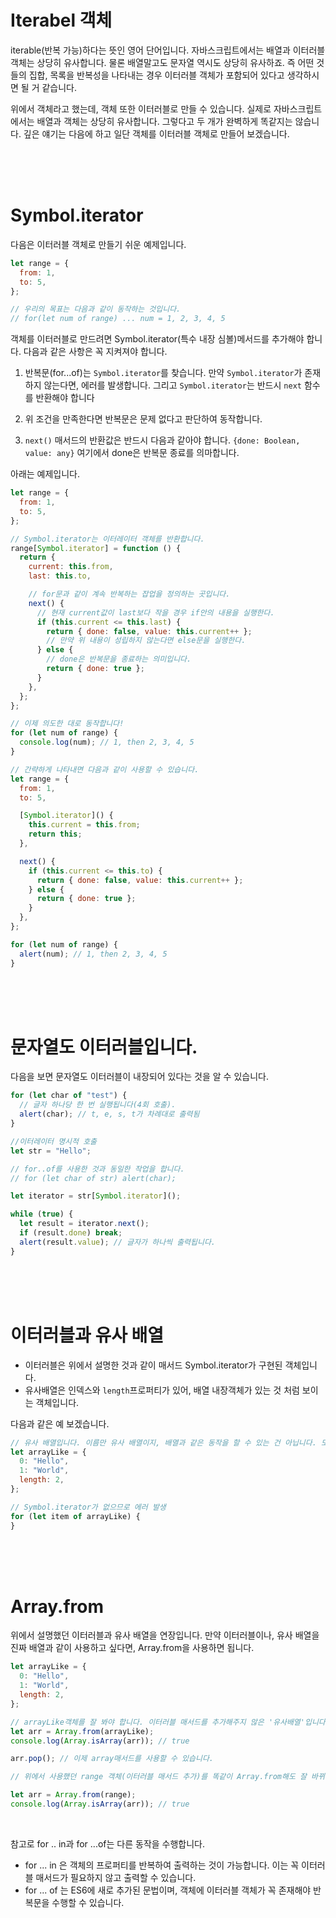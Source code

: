 # Iterabel 객체

iterable(반복 가능)하다는 뜻인 영어 단어입니다. 자바스크립트에서는 배열과 이터러블 객체는 상당히 유사합니다. 물론 배열말고도 문자열 역시도 상당히 유사하죠. 즉 어떤 것들의 집합, 목록을 반복성을 나타내는 경우 이터러블 객체가 포함되어 있다고 생각하시면 될 거 같습니다.

위에서 객체라고 했는데, 객체 또한 이터러블로 만들 수 있습니다. 실제로 자바스크립트에서는 배열과 객체는 상당히 유사합니다. 그렇다고 두 개가 완벽하게 똑같지는 않습니다. 깊은 얘기는 다음에 하고 일단 객체를 이터러블 객체로 만들어 보겠습니다.

<br>
<br>
<br>

# Symbol.iterator

다음은 이터러블 객체로 만들기 쉬운 예제입니다.

```js
let range = {
  from: 1,
  to: 5,
};

// 우리의 목표는 다음과 같이 동작하는 것입니다.
// for(let num of range) ... num = 1, 2, 3, 4, 5
```

객체를 이터러블로 만드려면 Symbol.iterator(특수 내장 심볼)메서드를 추가해야 합니다. 다음과 같은 사항은 꼭 지켜져야 합니다.

1. 반복문(for...of)는 `Symbol.iterator`를 찾습니다. 만약 `Symbol.iterator`가 존재하지 않는다면, 에러를 발생합니다. 그리고 `Symbol.iterator`는 반드시 `next` 함수를 반환해야 합니다

2. 위 조건을 만족한다면 반복문은 문제 없다고 판단하여 동작합니다.

3. `next()` 매서드의 반환값은 반드시 다음과 같아야 합니다. `{done: Boolean, value: any}` 여기에서 done은 반복문 종료를 의마합니다.

아래는 예제입니다.

```js
let range = {
  from: 1,
  to: 5,
};

// Symbol.iterator는 이터레이터 객체를 반환합니다.
range[Symbol.iterator] = function () {
  return {
    current: this.from,
    last: this.to,

    // for문과 같이 계속 반복하는 잡업을 정의하는 곳입니다.
    next() {
      // 현재 current값이 last보다 작을 경우 if안의 내용을 실행한다.
      if (this.current <= this.last) {
        return { done: false, value: this.current++ };
        // 만약 위 내용이 성립하지 않는다면 else문을 실행한다.
      } else {
        // done은 반복문을 종료하는 의미입니다.
        return { done: true };
      }
    },
  };
};

// 이제 의도한 대로 동작합니다!
for (let num of range) {
  console.log(num); // 1, then 2, 3, 4, 5
}

// 간략하게 나타내면 다음과 같이 사용할 수 있습니다.
let range = {
  from: 1,
  to: 5,

  [Symbol.iterator]() {
    this.current = this.from;
    return this;
  },

  next() {
    if (this.current <= this.to) {
      return { done: false, value: this.current++ };
    } else {
      return { done: true };
    }
  },
};

for (let num of range) {
  alert(num); // 1, then 2, 3, 4, 5
}
```

<br>
<br>
<br>

# 문자열도 이터러블입니다.

다음을 보면 문자열도 이터러블이 내장되어 있다는 것을 알 수 있습니다.

```js
for (let char of "test") {
  // 글자 하나당 한 번 실행됩니다(4회 호출).
  alert(char); // t, e, s, t가 차례대로 출력됨
}

//이터레이터 명시적 호출
let str = "Hello";

// for..of를 사용한 것과 동일한 작업을 합니다.
// for (let char of str) alert(char);

let iterator = str[Symbol.iterator]();

while (true) {
  let result = iterator.next();
  if (result.done) break;
  alert(result.value); // 글자가 하나씩 출력됩니다.
}
```

<br>
<br>
<br>

# 이터러블과 유사 배열

- 이터러블은 위에서 설명한 것과 같이 매서드 Symbol.iterator가 구현된 객체입니다.
- 유사배열은 인덱스와 `length`프로퍼티가 있어, 배열 내장객체가 있는 것 처럼 보이는 객체입니다.

다음과 같은 예 보겠습니다.

```js
// 유사 배열입니다. 이름만 유사 배열이지, 배열과 같은 동작을 할 수 있는 건 아닙니다. 또 이터러블과 같이 반복문을 수행할 수도 없습니다.
let arrayLike = {
  0: "Hello",
  1: "World",
  length: 2,
};

// Symbol.iterator가 없으므로 에러 발생
for (let item of arrayLike) {
}
```

<br>
<br>
<br>

# Array.from

위에서 설명했던 이터러블과 유사 배열을 연장입니다.
만약 이터러블이나, 유사 배열을 진짜 배열과 같이 사용하고 싶다면, Array.from을 사용하면 됩니다.

```js
let arrayLike = {
  0: "Hello",
  1: "World",
  length: 2,
};

// arrayLike객체를 잘 봐야 합니다. 이터러블 매서드를 추가해주지 않은 '유사배열'입니다.
let arr = Array.from(arrayLike);
console.log(Array.isArray(arr)); // true

arr.pop(); // 이제 array매서드를 사용할 수 있습니다.

// 위에서 사용했던 range 객체(이터러블 매서드 추가)를 똑같이 Array.from해도 잘 바뀌는 걸 알 수 있습니다.

let arr = Array.from(range);
console.log(Array.isArray(arr)); // true
```

<br>

참고로 for .. in과 for ...of는 다른 동작을 수행합니다.

- for ... in 은 객체의 프로퍼티를 반복하여 출력하는 것이 가능합니다. 이는 꼭 이터러블 매서드가 필요하지 않고 출력할 수 있습니다.
- for ... of 는 ES6에 새로 추가된 문법이며, 객체에 이터러블 객체가 꼭 존재해야 반복문을 수행할 수 있습니다.
